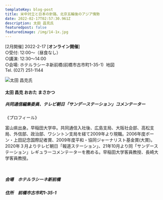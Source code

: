 ```yaml
---
templateKey: blog-post
title: 米中対立と日本の針路、北京五輪後のアジア情勢
date: 2022-02-17T02:57:30.961Z
description: 太田 昌克氏
featuredpost: false
featuredimage: /img/14-1x.jpg
---
```

\[2月開催] 2022-2-17 [**オンライン開催**]\
○受付: 12:00〜（昼食なし）\
○講演: 12:30〜14:00 \
○会場: ホテルラシーネ新前橋(前橋市古市町1-35-1)  地図\
﻿Tel. (027) 251-1144 

![太田 昌克氏](/img/14-1x.jpg "太田 昌克 おおた まさかつ")

#### 太田 昌克 おおた まさかつ

##### 共同通信編集委員、テレビ朝日「サンデーステーション」コメンテーター

《プロフィール》

富山県出身。早稲田大学卒。共同通信入社後、広島支局、大阪社会部、高松支局、外信部、政治部、ワシントン支局を経て2009年より現職。2006年度ボーン・上田記念国際記者賞、2009年度平和・協同ジャーナリスト基金賞(大賞)。2020年３月よりテレビ朝日「報道ステーション」、21年10月より同「サンデーステーション」レギュラーコメンテーターを務める。早稲田大学客員教授、長崎大学客員教授。

<br />

##### 会場　ホテルラシーネ新前橋

##### 住所　前橋市古市町1-35-1